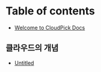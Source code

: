 # Table of contents

* [Welcome to CloudPick Docs](README.md)

## 클라우드의 개념

* [Untitled](undefined/untitled.md)

